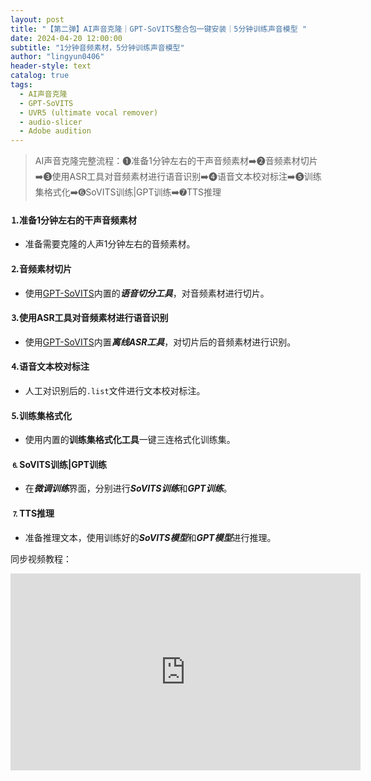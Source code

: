 ```yaml
---
layout: post
title: "【第二弹】AI声音克隆｜GPT-SoVITS整合包一键安装｜5分钟训练声音模型 "
date: 2024-04-20 12:00:00
subtitle: "1分钟音频素材，5分钟训练声音模型"
author: "lingyun0406"
header-style: text
catalog: true
tags:
  - AI声音克隆
  - GPT-SoVITS
  - UVR5 (ultimate vocal remover)
  - audio-slicer
  - Adobe audition
---
```



> AI声音克隆完整流程：❶准备1分钟左右的干声音频素材➡️❷音频素材切片➡️➌使用ASR工具对音频素材进行语音识别➡️➍语音文本校对标注➡️➎训练集格式化➡️➏SoVITS训练|GPT训练➡️➐TTS推理



#### ⒈准备1分钟左右的干声音频素材

+ 准备需要克隆的人声1分钟左右的音频素材。

#### ⒉音频素材切片

+ 使用[GPT-SoVITS](https://github.com/RVC-Boss/GPT-SoVITS)内置的***语音切分工具***，对音频素材进行切片。

#### ⒊使用ASR工具对音频素材进行语音识别

+ 使用[GPT-SoVITS](https://github.com/RVC-Boss/GPT-SoVITS)内置***离线ASR工具***，对切片后的音频素材进行识别。

#### ⒋语音文本校对标注

+ 人工对识别后的`.list`文件进行文本校对标注。

#### ⒌训练集格式化

+ 使用内置的**训练集格式化工具**一键三连格式化训练集。

#### ⒍SoVITS训练|GPT训练

+ 在***微调训练***界面，分别进行***SoVITS训练***和***GPT训练***。

#### ⒎TTS推理

+ 准备推理文本，使用训练好的***SoVITS模型***和***GPT模型***进行推理。    

同步视频教程：
<iframe width="560" height="315" src="https://www.youtube.com/embed/f3IBcZfbLkA?si=wFUVSu8tiwDdC3LV" title="YouTube video player" frameborder="0" allow="accelerometer; autoplay; clipboard-write; encrypted-media; gyroscope; picture-in-picture; web-share" referrerpolicy="strict-origin-when-cross-origin" allowfullscreen></iframe>